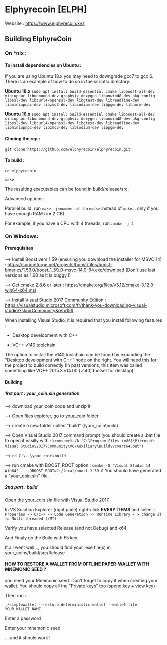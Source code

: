 # Elphyrecoin [ELPH]

Website : https://www.elphyrecoin.xyz

## Building ElphyreCoin

### On *nix :

#### To install dependencies on Ubuntu :

If you are using Ubuntu 18.x you may need to downgrade gcc7 to gcc 6. There is an example of how to do so in the scripts/ directory.

**Ubuntu 18.x**
`sudo apt install build-essential cmake libboost-all-dev miniupnpc libunbound-dev graphviz doxygen libunwind8-dev pkg-config libssl-dev libcurl4-openssl-dev libgtest-dev libreadline-dev libminiupnpc-dev libzmq3-dev libsodium-dev libpgm-dev libnorm-dev`

**Ubuntu 16.x**
`sudo apt install build-essential cmake libboost-all-dev miniupnpc libunbound-dev graphviz doxygen libunwind8-dev pkg-config libssl-dev libcurl4-openssl-dev libgtest-dev libreadline-dev libminiupnpc-dev libzmq3-dev libsodium-dev libpgm-dev`

#### Cloning the rep :
`git clone https://github.com/elphyrecoin/elphyrecoin.git`

#### To build :

`cd elphyrecoin`

`make`

The resulting executables can be found in build/release/src.

Advanced options:

Parallel build: run `make -j<number of threads>` instead of `make`... only if you have enough RAM (>= 2 GB)

For example, if you have a CPU with 4 threads, run : `make -j 4`

### On Windows:

#### Prerequisites

--> Install Boost vers 1.59 (ensuring you download the installer for MSVC 14) : https://sourceforge.net/projects/boost/files/boost-binaries/1.59.0/boost_1_59_0-msvc-14.0-64.exe/download (Don't use last versions as 1.68 as it is buggy !)

--> Get cmake 2.8.6 or later : https://cmake.org/files/v3.12/cmake-3.12.3-win64-x64.msi

--> Install Visual Studio 2017 Community Edition : https://visualstudio.microsoft.com/fr/thank-you-downloading-visual-studio/?sku=Community&rel=15#

When installing Visual Studio, it is required that you install following features :

- Desktop development with C++

- VC++ v140 toolchain

The option to install the v140 toolchain can be found by expanding the "Desktop development with C++" node on the right.
You will need this for the project to build correctly (In past versions, this item was called something like VC++ 2015.3 v14.00 (v140) toolset for desktop)

#### Building

##### 1rst part : your_coin.sln generation

--> download your_coin code and unzip it

--> Open files explorer, go to your_coin folder

--> create a new folder called "build" (\your_coin\build)

--> Open Visual Studio 2017 command prompt (you should create a .bat file to open it easilly with : `%comspec% /k "C:\Program Files (x86)\Microsoft Visual Studio\2017\Community\VC\Auxiliary\Build\vcvars64.bat"`)

--> `cd C:\..\your_coin\build`

--> run cmake with BOOST_ROOT option : `cmake -G "Visual Studio 14 Win64" .. -DBOOST_ROOT=C:/local/boost_1_59_0`
You should have generated a "your_coin.sln" file.

##### 2nd part : build

Open the your_coin.sln file with Visual Studio 2017.

In VS Solution Explorer (right pane) right-click **EVERY ITEMS** and select : `Properies -> C/C++ -> Code Generation -> Runtime Library - > change it to Multi-threaded (/MT)`

Verify you have selected Release (and not Debug) and x64

And Finaly do the Build with F5 key.

If all went well..., you should find your .exe file(s) in your_coins/build/src/Release

#### HOW TO RESTORE A WALLET FROM OFFLINE PAPER-WALLET WITH MNEMONIC SEED ?
you need your Mnemonic seed. Don't forget to copy it when creating your wallet. You should copy all the "Private keys" too (spend key + view key)

Then run :

`./simplewallet --restore-deterministic-wallet --wallet-file YOUR_WALLET_NAME`

Enter a password

Enter your mnemonic seed

... and it should work !

